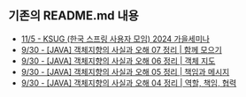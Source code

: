 
## 기존의 README.md 내용
 - [11/5 - KSUG (한국 스프링 사용자 모임) 2024 가을세미나](https://velog.io/@chweyun/KSUG-%ED%95%9C%EA%B5%AD-%EC%8A%A4%ED%94%84%EB%A7%81-%EC%82%AC%EC%9A%A9%EC%9E%90-%EB%AA%A8%EC%9E%84-2024-%EA%B0%80%EC%9D%84%EC%84%B8%EB%AF%B8%EB%82%98)
 - [9/30 - [JAVA] 객체지향의 사실과 오해 07 정리 | 함께 모으기](https://velog.io/@chweyun/JAVA-%EA%B0%9D%EC%B2%B4%EC%A7%80%ED%96%A5%EC%9D%98-%EC%82%AC%EC%8B%A4%EA%B3%BC-%EC%98%A4%ED%95%B4-07-%EC%A0%95%EB%A6%AC-%ED%95%A8%EA%BB%98-%EB%AA%A8%EC%9C%BC%EA%B8%B0)
 - [9/30 - [JAVA] 객체지향의 사실과 오해 06 정리 | 객체 지도](https://velog.io/@chweyun/JAVA-%EA%B0%9D%EC%B2%B4%EC%A7%80%ED%96%A5%EC%9D%98-%EC%82%AC%EC%8B%A4%EA%B3%BC-%EC%98%A4%ED%95%B4-06-%EC%A0%95%EB%A6%AC-%EA%B0%9D%EC%B2%B4-%EC%A7%80%EB%8F%84)
 - [9/30 - [JAVA] 객체지향의 사실과 오해 05 정리 | 책임과 메시지](https://velog.io/@chweyun/JAVA-%EA%B0%9D%EC%B2%B4%EC%A7%80%ED%96%A5%EC%9D%98-%EC%82%AC%EC%8B%A4%EA%B3%BC-%EC%98%A4%ED%95%B4-05-%EC%A0%95%EB%A6%AC-%EC%B1%85%EC%9E%84%EA%B3%BC-%EB%A9%94%EC%8B%9C%EC%A7%80)
 - [9/30 - [JAVA] 객체지향의 사실과 오해 04 정리 | 역할, 책임, 협력](https://velog.io/@chweyun/JAVA-%EA%B0%9D%EC%B2%B4%EC%A7%80%ED%96%A5%EC%9D%98-%EC%82%AC%EC%8B%A4%EA%B3%BC-%EC%98%A4%ED%95%B4-04-%EC%A0%95%EB%A6%AC-%EC%97%AD%ED%95%A0-%EC%B1%85%EC%9E%84-%ED%98%91%EB%A0%A5)
